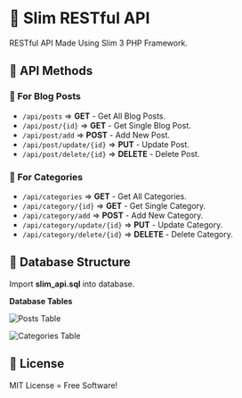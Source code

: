 # :traffic_light: Slim RESTful API

RESTful API Made Using Slim 3 PHP Framework.

## :gem: API Methods

### :radio_button: For Blog Posts
* ```/api/posts``` => **GET** - Get All Blog Posts.
* ```/api/post/{id}``` => **GET** - Get Single Blog Post.
* ```/api/post/add``` => **POST** - Add New Post.
* ```/api/post/update/{id}``` => **PUT** - Update Post.
* ```/api/post/delete/{id}``` => **DELETE** - Delete Post.

### :radio_button: For Categories
* ```/api/categories``` => **GET** - Get All Categories.
* ```/api/category/{id}``` => **GET** - Get Single Category.
* ```/api/category/add``` => **POST** - Add New Category.
* ```/api/category/update/{id}``` => **PUT** - Update Category.
* ```/api/category/delete/{id}``` => **DELETE** - Delete Category.

## :gem: Database Structure

Import **slim_api.sql** into database.

**Database Tables**

![Posts Table](https://github.com/shindesharad71/Slim-API/blob/master/screen/post.png?raw=true "Posts Table")

![Categories Table](https://github.com/shindesharad71/Slim-API/blob/master/screen/category.png?raw=true "Categories Table")

## :gem: License
MIT License = Free Software!

